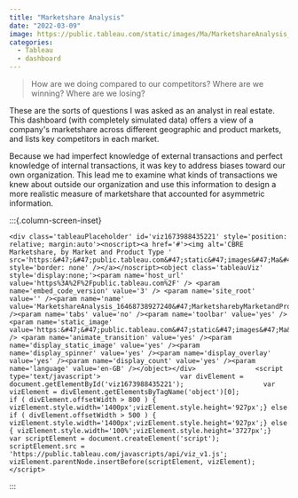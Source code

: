 ```yaml
---
title: "Marketshare Analysis"
date: "2022-03-09"
image: https://public.tableau.com/static/images/Ma/MarketshareAnalysis_16468738927240/MarketsharebyMarketandProductType/4_3.png
categories: 
  - Tableau
  - dashboard
---
```


> How are we doing compared to our competitors?
Where are we winning? Where are we losing?

These are the sorts of questions I was asked as an analyst in real estate. 
This dashboard (with completely simulated data) offers a view of a company's marketshare across different geographic and product markets, and lists key competitors in each market.

Because we had imperfect knowledge of external transactions and perfect knowledge of internal transactions, it was key to address biases toward our own organization. 
This lead me to examine what kinds of transactions we knew about outside our organization and use this information to design a more realistic measure of marketshare that accounted for asymmetric information.

:::{.column-screen-inset}

```{=html}
<div class='tableauPlaceholder' id='viz1673988435221' style='position: relative; margin:auto'><noscript><a href='#'><img alt='CBRE Marketshare, by Market and Product Type ' src='https:&#47;&#47;public.tableau.com&#47;static&#47;images&#47;Ma&#47;MarketshareAnalysis_16468738927240&#47;MarketsharebyMarketandProductType&#47;1_rss.png' style='border: none' /></a></noscript><object class='tableauViz'  style='display:none;'><param name='host_url' value='https%3A%2F%2Fpublic.tableau.com%2F' /> <param name='embed_code_version' value='3' /> <param name='site_root' value='' /><param name='name' value='MarketshareAnalysis_16468738927240&#47;MarketsharebyMarketandProductType' /><param name='tabs' value='no' /><param name='toolbar' value='yes' /><param name='static_image' value='https:&#47;&#47;public.tableau.com&#47;static&#47;images&#47;Ma&#47;MarketshareAnalysis_16468738927240&#47;MarketsharebyMarketandProductType&#47;1.png' /> <param name='animate_transition' value='yes' /><param name='display_static_image' value='yes' /><param name='display_spinner' value='yes' /><param name='display_overlay' value='yes' /><param name='display_count' value='yes' /><param name='language' value='en-GB' /></object></div>               <script type='text/javascript'>                    var divElement = document.getElementById('viz1673988435221');                    var vizElement = divElement.getElementsByTagName('object')[0];                    if ( divElement.offsetWidth > 800 ) { vizElement.style.width='1400px';vizElement.style.height='927px';} else if ( divElement.offsetWidth > 500 ) { vizElement.style.width='1400px';vizElement.style.height='927px';} else { vizElement.style.width='100%';vizElement.style.height='3727px';}                     var scriptElement = document.createElement('script');                    scriptElement.src = 'https://public.tableau.com/javascripts/api/viz_v1.js';                    vizElement.parentNode.insertBefore(scriptElement, vizElement);                </script>
```

:::